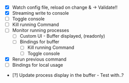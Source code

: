 - [x] Watch config file, reload on change & -> Validate!!
- [x] Streaming write to console
- [ ] Toggle console
- [ ] Kill running Command
- [ ] Monitor running processes
  - [ ] Custom UI - Buffer displayed, (readonly)
  - [ ] Bindings for buffer
    - [ ] Kill running Command
    - [ ] Toggle console
- [x] Rerun previous command
- [ ] Bindings for local usage
- [?] Update process display in the buffer - Test with..?
